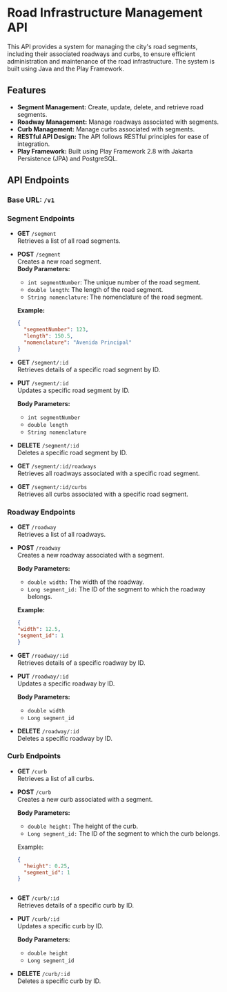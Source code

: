 # Road Infrastructure Management API

This API provides a system for managing the city's road segments, including their associated roadways and curbs, to ensure efficient administration and maintenance of the road infrastructure. The system is built using Java and the Play Framework.

## Features

- **Segment Management:** Create, update, delete, and retrieve road segments.
- **Roadway Management:** Manage roadways associated with segments.
- **Curb Management:** Manage curbs associated with segments.
- **RESTful API Design:** The API follows RESTful principles for ease of integration.
- **Play Framework:** Built using Play Framework 2.8 with Jakarta Persistence (JPA) and PostgreSQL.

## API Endpoints

### Base URL: `/v1`

### Segment Endpoints

- **GET** `/segment`  
  Retrieves a list of all road segments.

- **POST** `/segment`  
  Creates a new road segment.  
  **Body Parameters:**
  - `int segmentNumber`: The unique number of the road segment.
  - `double length`: The length of the road segment.
  - `String nomenclature`: The nomenclature of the road segment.

  **Example:**
  ```json
  {
    "segmentNumber": 123,
    "length": 150.5,
    "nomenclature": "Avenida Principal"
  }

- **GET** `/segment/:id`  
  Retrieves details of a specific road segment by ID.

- **PUT** `/segment/:id`  
  Updates a specific road segment by ID.
  
  **Body Parameters:**
  - `int segmentNumber`
  - `double length`
  - `String nomenclature`

- **DELETE** `/segment/:id`  
  Deletes a specific road segment by ID.

- **GET** `/segment/:id/roadways`  
  Retrieves all roadways associated with a specific road segment.

- **GET** `/segment/:id/curbs`  
  Retrieves all curbs associated with a specific road segment.

### Roadway Endpoints

- **GET** `/roadway`  
  Retrieves a list of all roadways.

- **POST** `/roadway`  
  Creates a new roadway associated with a segment.
  
  **Body Parameters:**

  - `double width:` The width of the roadway.
  - `Long segment_id:` The ID of the segment to which the roadway belongs.
 
  **Example:**
  ```json
  {
  "width": 12.5,
  "segment_id": 1
  }

- **GET** `/roadway/:id`  
  Retrieves details of a specific roadway by ID.

- **PUT** `/roadway/:id`  
  Updates a specific roadway by ID.
  
  **Body Parameters:**

  - `double width`
  - `Long segment_id`

- **DELETE** `/roadway/:id`  
  Deletes a specific roadway by ID.

### Curb Endpoints

- **GET** `/curb`  
  Retrieves a list of all curbs.

- **POST** `/curb`  
  Creates a new curb associated with a segment.
  
  **Body Parameters:**

  - `double height:` The height of the curb.
  - `Long segment_id:` The ID of the segment to which the curb belongs.
  
  Example:
  ```json
  {
    "height": 0.25,
    "segment_id": 1
  }



- **GET** `/curb/:id`  
  Retrieves details of a specific curb by ID.

- **PUT** `/curb/:id`  
  Updates a specific curb by ID.

   **Body Parameters:**

  - `double height`
  - `Long segment_id`

- **DELETE** `/curb/:id`  
  Deletes a specific curb by ID.



